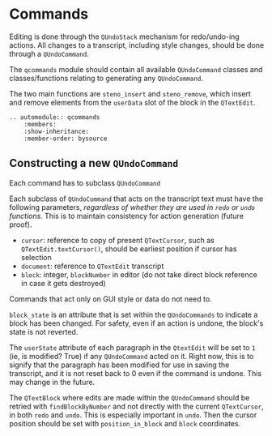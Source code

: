 # Commands

Editing is done through the `QUndoStack` mechanism for redo/undo-ing actions. All changes to a transcript, including style changes, should be done through a `QUndoCommand`.

The `qcommands` module should contain all available `QUndoCommand` classes and classes/functions relating to generating any `QUndoCommand`.

The two main functions are `steno_insert` and `steno_remove`, which insert and remove elements from the `userData` slot of the block in the `QTextEdit`.


```{eval-rst}
.. automodule:: qcommands
    :members:
    :show-inheritance:
    :member-order: bysource
```



## Constructing a new ``QUndoCommand``

Each command has to subclass ``QUndoCommand``

Each subclass of `QUndoCommand` that acts on the transcript text must have the following parameters, *regardless of whether they are used in `redo` or `undo` functions*. This is to maintain consistency for action generation (future proof).

- `cursor`: reference to copy of present `QTextCursor`, such as `QTextEdit.textCursor()`, should be earliest position if cursor has selection 
- `document`: reference to `QTextEdit` transcript
- `block`: integer, `blockNumber` in editor (do not take direct block reference in case it gets destroyed)

Commands that act only on GUI style or data do not need to.

`block_state` is an attribute that is set within the `QUndoCommands` to indicate a block has been changed. For safety, even if an action is undone, the block's state is not reverted.

The `userState` attribute of each paragraph in the `QtextEdit` will be set to `1` (ie, is modified? True) if any `QUndoCommand` acted on it. Right now, this is to signify that the paragraph has been modified for use in saving the transcript, and it is not reset back to 0 even if the command is undone. This may change in the future.

The `QTextBlock` where edits are made within the `QUndoCommand` should be retried with `findBlockByNumber` and not directly with the current `QTextCursor`, in both `redo` and `undo`. This is especially important in `undo`. Then the cursor position should be set with `position_in_block` and `block` coordinates.
